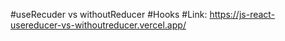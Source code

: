 #useRecuder vs withoutReducer 
#Hooks
#Link:
https://js-react-usereducer-vs-withoutreducer.vercel.app/
